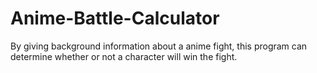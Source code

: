# Anime-Battle-Calculator
By giving background information about a anime fight, this program can determine whether or not a character will win the fight.
